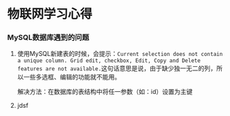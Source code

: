 # 物联网学习心得

### MySQL数据库遇到的问题

1. 使用MySQL新建表的时候，会提示：`Current selection does not contain a unique column. Grid edit, checkbox, Edit, Copy and Delete features are not available.`这句话意思是说，由于缺少独一无二的列，所以一些多选框、编辑的功能就不能用。

    解决方法：在数据库的表结构中将任一参数（如：id）设置为主键

2. jdsf

